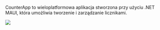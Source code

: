 CounterApp to wieloplatformowa aplikacja stworzona przy użyciu .NET MAUI, która umożliwia tworzenie i zarządzanie licznikami.

<img src="https://t.bkit.co/w_6720d7a3a20e8.gif" />
